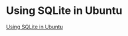 # Using SQLite in Ubuntu
[Using SQLite in Ubuntu](https://aiwithcloud.com/2022/09/15/using_sqlite_in_ubuntu/)